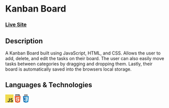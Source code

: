 # Kanban Board

### [Live Site](https://tprafke.github.io/drag-and-drop/)

## Description

A Kanban Board built using JavaScript, HTML, and CSS. Allows the user to add, delete, and edit the tasks on their board. The user can also easily move tasks between categories by dragging and dropping them. Lastly, their board is automatically saved into the browsers local storage.

## Languages & Technologies

<img align="left" alt="JavaScript" width="26px" src="https://raw.githubusercontent.com/github/explore/80688e429a7d4ef2fca1e82350fe8e3517d3494d/topics/javascript/javascript.png" />
<img align="left" alt="HTML5" width="26px" src="https://raw.githubusercontent.com/github/explore/80688e429a7d4ef2fca1e82350fe8e3517d3494d/topics/html/html.png" />
<img align="left" alt="CSS3" width="26px" src="https://raw.githubusercontent.com/github/explore/80688e429a7d4ef2fca1e82350fe8e3517d3494d/topics/css/css.png" />
